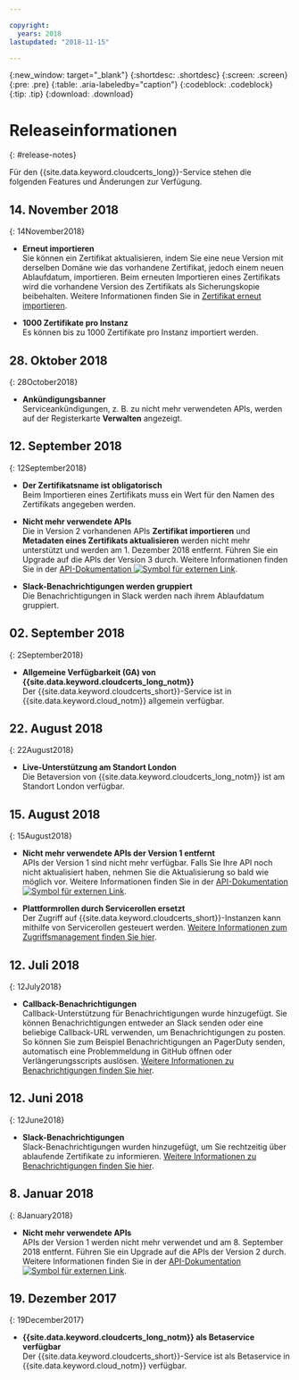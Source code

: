 ```yaml
---

copyright:
  years: 2018
lastupdated: "2018-11-15"

---
```


{:new_window: target="_blank"}
{:shortdesc: .shortdesc}
{:screen: .screen}
{:pre: .pre}
{:table: .aria-labeledby="caption"}
{:codeblock: .codeblock}
{:tip: .tip}
{:download: .download}

# Releaseinformationen
{: #release-notes}

Für den {{site.data.keyword.cloudcerts_long}}-Service stehen die folgenden Features und Änderungen zur Verfügung.

## 14. November 2018
{: 14November2018}

- **Erneut importieren**  
  Sie können ein Zertifikat aktualisieren, indem Sie eine neue Version mit derselben Domäne wie das vorhandene Zertifikat, jedoch einem neuen Ablaufdatum, importieren. Beim erneuten Importieren eines Zertifikats wird die vorhandene Version des Zertifikats als Sicherungskopie beibehalten. Weitere Informationen finden Sie in [Zertifikat erneut importieren](/docs/services/certificate-manager/managing-certificates.html#reimport-certificate).

- **1000 Zertifikate pro Instanz**  
  Es können bis zu 1000 Zertifikate pro Instanz importiert werden.

## 28. Oktober 2018
{: 28October2018}

- **Ankündigungsbanner**  
  Serviceankündigungen, z. B. zu nicht mehr verwendeten APIs, werden auf der Registerkarte **Verwalten** angezeigt.

## 12. September 2018
{: 12September2018}

- **Der Zertifikatsname ist obligatorisch**  
  Beim Importieren eines Zertifikats muss ein Wert für den Namen des Zertifikats angegeben werden.  

- **Nicht mehr verwendete APIs**  
  Die in Version 2 vorhandenen APIs **Zertifikat importieren** und **Metadaten eines Zertifikats aktualisieren** werden nicht mehr unterstützt und werden am 1. Dezember 2018 entfernt. Führen Sie ein Upgrade auf die APIs der Version 3 durch. Weitere Informationen finden Sie in der [API-Dokumentation ![Symbol für externen Link](../../icons/launch-glyph.svg "Symbol für externen Link")](https://console.bluemix.net/apidocs/certificate-manager).

- **Slack-Benachrichtigungen werden gruppiert**  
  Die Benachrichtigungen in Slack werden nach ihrem Ablaufdatum gruppiert.

## 02. September 2018
{: 2September2018}

- **Allgemeine Verfügbarkeit (GA) von {{site.data.keyword.cloudcerts_long_notm}}**  
  Der {{site.data.keyword.cloudcerts_short}}-Service ist in {{site.data.keyword.cloud_notm}} allgemein verfügbar.

## 22. August 2018
{: 22August2018}

- **Live-Unterstützung am Standort London**  
  Die Betaversion von {{site.data.keyword.cloudcerts_long_notm}} ist am Standort London verfügbar.

## 15. August 2018
{: 15August2018}

- **Nicht mehr verwendete APIs der Version 1 entfernt**  
  APIs der Version 1 sind nicht mehr verfügbar. Falls Sie Ihre API noch nicht aktualisiert haben, nehmen Sie die Aktualisierung so bald wie möglich vor. Weitere Informationen finden Sie in der [API-Dokumentation ![Symbol für externen Link](../../icons/launch-glyph.svg "Symbol für externen Link")](https://console.bluemix.net/apidocs/).

- **Plattformrollen durch Servicerollen ersetzt**  
  Der Zugriff auf {{site.data.keyword.cloudcerts_short}}-Instanzen kann mithilfe von Servicerollen gesteuert werden. [Weitere Informationen zum Zugriffsmanagement finden Sie hier](access-management.html).

## 12. Juli 2018
{: 12July2018}

- **Callback-Benachrichtigungen**  
  Callback-Unterstützung für Benachrichtigungen wurde hinzugefügt. Sie können Benachrichtigungen entweder an Slack senden oder eine beliebige Callback-URL verwenden, um Benachrichtigungen zu posten. So können Sie zum Beispiel Benachrichtigungen an PagerDuty senden, automatisch eine Problemmeldung in GitHub öffnen oder Verlängerungsscripts auslösen. [Weitere Informationen zu Benachrichtigungen finden Sie hier](notifications-dashboard.html).

## 12. Juni 2018
{: 12June2018}

- **Slack-Benachrichtigungen**  
  Slack-Benachrichtigungen wurden hinzugefügt, um Sie rechtzeitig über ablaufende Zertifikate zu informieren. [Weitere Informationen zu Benachrichtigungen finden Sie hier](notifications-dashboard.html).

## 8. Januar 2018
{: 8January2018}

- **Nicht mehr verwendete APIs**  
  APIs der Version 1 werden nicht mehr verwendet und am 8. September 2018 entfernt. Führen Sie ein Upgrade auf die APIs der Version 2 durch. Weitere Informationen finden Sie in der [API-Dokumentation ![Symbol für externen Link](../../icons/launch-glyph.svg "Symbol für externen Link")](https://console.bluemix.net/apidocs/certificate-manager).

## 19. Dezember 2017
{: 19December2017}

- **{{site.data.keyword.cloudcerts_long_notm}} als Betaservice verfügbar**  
  Der {{site.data.keyword.cloudcerts_short}}-Service ist als Betaservice in {{site.data.keyword.cloud_notm}} verfügbar.
